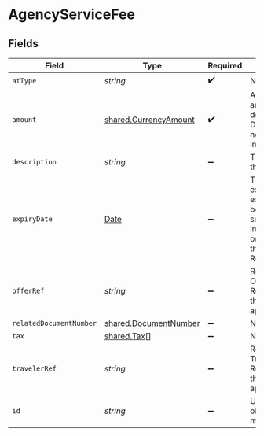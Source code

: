 # AgencyServiceFee


## Fields

| Field                                                                                                                                     | Type                                                                                                                                      | Required                                                                                                                                  | Description                                                                                                                               | Example                                                                                                                                   |
| ----------------------------------------------------------------------------------------------------------------------------------------- | ----------------------------------------------------------------------------------------------------------------------------------------- | ----------------------------------------------------------------------------------------------------------------------------------------- | ----------------------------------------------------------------------------------------------------------------------------------------- | ----------------------------------------------------------------------------------------------------------------------------------------- |
| `atType`                                                                                                                                  | *string*                                                                                                                                  | :heavy_check_mark:                                                                                                                        | N/A                                                                                                                                       | AgencyServiceFee                                                                                                                          |
| `amount`                                                                                                                                  | [shared.CurrencyAmount](../../../sdk/models/shared/currencyamount.md)                                                                     | :heavy_check_mark:                                                                                                                        | A monetary amount, up to 4 decimal places. Decimal place needs to be included.                                                            |                                                                                                                                           |
| `description`                                                                                                                             | *string*                                                                                                                                  | :heavy_minus_sign:                                                                                                                        | The description of the service fee                                                                                                        | Flight reservation service fee                                                                                                            |
| `expiryDate`                                                                                                                              | [Date](https://developer.mozilla.org/en-US/docs/Web/JavaScript/Reference/Global_Objects/Date)                                             | :heavy_minus_sign:                                                                                                                        | The service fee expiry date. Once expiry date has been reached, the service fee information will only be stored in the ReservationReceipt |                                                                                                                                           |
| `offerRef`                                                                                                                                | *string*                                                                                                                                  | :heavy_minus_sign:                                                                                                                        | Reference to an Offer within the Reservation that this service fee applies to                                                             |                                                                                                                                           |
| `relatedDocumentNumber`                                                                                                                   | [shared.DocumentNumber](../../../sdk/models/shared/documentnumber.md)                                                                     | :heavy_minus_sign:                                                                                                                        | N/A                                                                                                                                       |                                                                                                                                           |
| `tax`                                                                                                                                     | [shared.Tax](../../../sdk/models/shared/tax.md)[]                                                                                         | :heavy_minus_sign:                                                                                                                        | N/A                                                                                                                                       |                                                                                                                                           |
| `travelerRef`                                                                                                                             | *string*                                                                                                                                  | :heavy_minus_sign:                                                                                                                        | Reference to a Traveler within the Reservation that this service fee applies to                                                           |                                                                                                                                           |
| `id`                                                                                                                                      | *string*                                                                                                                                  | :heavy_minus_sign:                                                                                                                        | Unique id for this object within a message                                                                                                | AgencyServiceFee_1                                                                                                                        |